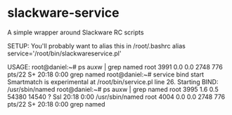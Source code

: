 # slackware-service
A simple wrapper around Slackware RC scripts

SETUP:
You'll probably want to alias this in /root/.bashrc
  alias service='/root/bin/slackwareservice.pl'

USAGE:
root@daniel:~# ps auxw | grep named
root      3991  0.0  0.0   2748   776 pts/22   S+   20:18   0:00 grep named
root@daniel:~# service bind start
Smartmatch is experimental at /root/bin/service.pl line 26.
Starting BIND:  /usr/sbin/named 
root@daniel:~# ps auxw | grep named
root      3995  1.6  0.5  54380 14540 ?        Ssl  20:18   0:00 /usr/sbin/named
root      4004  0.0  0.0   2748   776 pts/22   S+   20:18   0:00 grep named
